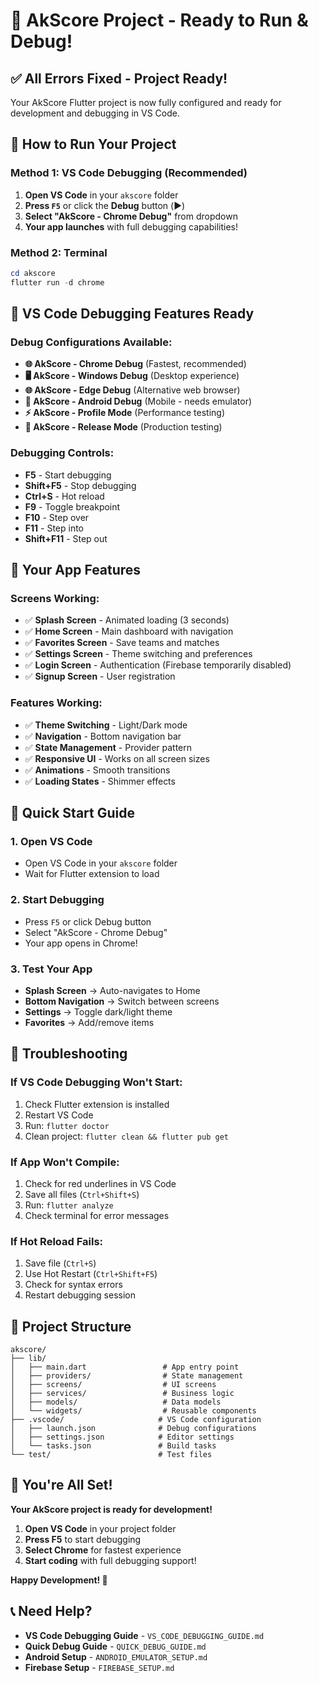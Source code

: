 # 🎉 AkScore Project - Ready to Run & Debug!

## ✅ **All Errors Fixed - Project Ready!**

Your AkScore Flutter project is now fully configured and ready for development and debugging in VS Code.

## 🚀 **How to Run Your Project**

### **Method 1: VS Code Debugging (Recommended)**
1. **Open VS Code** in your `akscore` folder
2. **Press `F5`** or click the **Debug** button (▶️)
3. **Select "AkScore - Chrome Debug"** from dropdown
4. **Your app launches** with full debugging capabilities!

### **Method 2: Terminal**
```powershell
cd akscore
flutter run -d chrome
```

## 🔧 **VS Code Debugging Features Ready**

### **Debug Configurations Available:**
- **🌐 AkScore - Chrome Debug** (Fastest, recommended)
- **🖥️ AkScore - Windows Debug** (Desktop experience)
- **🌐 AkScore - Edge Debug** (Alternative web browser)
- **📱 AkScore - Android Debug** (Mobile - needs emulator)
- **⚡ AkScore - Profile Mode** (Performance testing)
- **🚀 AkScore - Release Mode** (Production testing)

### **Debugging Controls:**
- **F5** - Start debugging
- **Shift+F5** - Stop debugging
- **Ctrl+S** - Hot reload
- **F9** - Toggle breakpoint
- **F10** - Step over
- **F11** - Step into
- **Shift+F11** - Step out

## 📱 **Your App Features**

### **Screens Working:**
- ✅ **Splash Screen** - Animated loading (3 seconds)
- ✅ **Home Screen** - Main dashboard with navigation
- ✅ **Favorites Screen** - Save teams and matches
- ✅ **Settings Screen** - Theme switching and preferences
- ✅ **Login Screen** - Authentication (Firebase temporarily disabled)
- ✅ **Signup Screen** - User registration

### **Features Working:**
- ✅ **Theme Switching** - Light/Dark mode
- ✅ **Navigation** - Bottom navigation bar
- ✅ **State Management** - Provider pattern
- ✅ **Responsive UI** - Works on all screen sizes
- ✅ **Animations** - Smooth transitions
- ✅ **Loading States** - Shimmer effects

## 🎯 **Quick Start Guide**

### **1. Open VS Code**
- Open VS Code in your `akscore` folder
- Wait for Flutter extension to load

### **2. Start Debugging**
- Press `F5` or click Debug button
- Select "AkScore - Chrome Debug"
- Your app opens in Chrome!

### **3. Test Your App**
- **Splash Screen** → Auto-navigates to Home
- **Bottom Navigation** → Switch between screens
- **Settings** → Toggle dark/light theme
- **Favorites** → Add/remove items

## 🔧 **Troubleshooting**

### **If VS Code Debugging Won't Start:**
1. Check Flutter extension is installed
2. Restart VS Code
3. Run: `flutter doctor`
4. Clean project: `flutter clean && flutter pub get`

### **If App Won't Compile:**
1. Check for red underlines in VS Code
2. Save all files (`Ctrl+Shift+S`)
3. Run: `flutter analyze`
4. Check terminal for error messages

### **If Hot Reload Fails:**
1. Save file (`Ctrl+S`)
2. Use Hot Restart (`Ctrl+Shift+F5`)
3. Check for syntax errors
4. Restart debugging session

## 📁 **Project Structure**

```
akscore/
├── lib/
│   ├── main.dart                 # App entry point
│   ├── providers/                # State management
│   ├── screens/                  # UI screens
│   ├── services/                 # Business logic
│   ├── models/                   # Data models
│   └── widgets/                  # Reusable components
├── .vscode/                     # VS Code configuration
│   ├── launch.json              # Debug configurations
│   ├── settings.json            # Editor settings
│   └── tasks.json               # Build tasks
└── test/                        # Test files
```

## 🎉 **You're All Set!**

**Your AkScore project is ready for development!**

1. **Open VS Code** in your project folder
2. **Press F5** to start debugging
3. **Select Chrome** for fastest experience
4. **Start coding** with full debugging support!

**Happy Development! 🚀**

## 📞 **Need Help?**

- **VS Code Debugging Guide** - `VS_CODE_DEBUGGING_GUIDE.md`
- **Quick Debug Guide** - `QUICK_DEBUG_GUIDE.md`
- **Android Setup** - `ANDROID_EMULATOR_SETUP.md`
- **Firebase Setup** - `FIREBASE_SETUP.md`
